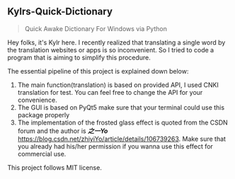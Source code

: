 ## Kylrs-Quick-Dictionary
>Quick Awake Dictionary For Windows via Python

Hey folks, it's Kylr here. I recently realized that translating a single word by the translation websites or apps is so inconvenient. So I tried to code a program that is aiming to simplify this procedure.  

The essential pipeline of this project is explained down below:  
1. The main function(translation) is based on provided API, I used CNKI translation for test. You can feel free to change the API for your convenience. 
2. The GUI is based on PyQt5 make sure that your terminal could use this package properly
3. The implementation of the frosted glass effect is quoted from the CSDN forum and the author is ***之一Yo*** <https://blog.csdn.net/zhiyiYo/article/details/106739263>. Make sure that you already had his/her permission if you wanna use this effect for commercial use.  

This project follows MIT license.
